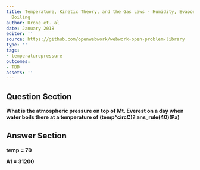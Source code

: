 ```yaml
---
title: Temperature, Kinetic Theory, and the Gas Laws - Humidity, Evaporation, and
  Boiling
author: Urone et. al
date: January 2018
editor: ''
source: https://github.com/openwebwork/webwork-open-problem-library
type: ''
tags:
- temperaturepressure
outcomes:
- TBD
assets: ''
---
```


## Question Section 

<b>
What is the atmospheric pressure on top of Mt. Everest on a day when water boils there at a temperature of (temp^circC)?
ans_rule(40)(Pa)



## Answer Section

temp = 70

A1 = 31200